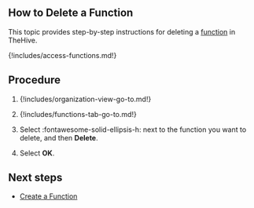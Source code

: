 ## How to Delete a Function

This topic provides step-by-step instructions for deleting a [function](about-functions.md) in TheHive.

{!includes/access-functions.md!}

## Procedure

1. {!includes/organization-view-go-to.md!}

2. {!includes/functions-tab-go-to.md!}

3. Select :fontawesome-solid-ellipsis-h: next to the function you want to delete, and then **Delete**.

4. Select **OK**.

## Next steps

* [Create a Function](create-a-function.md)